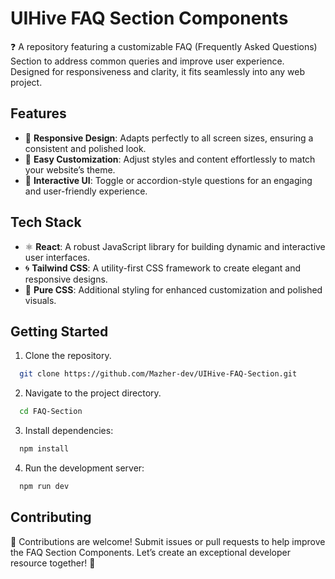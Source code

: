 # UIHive FAQ Section Components

❓ A repository featuring a customizable FAQ (Frequently Asked Questions) Section to address common queries and improve user experience. Designed for responsiveness and clarity, it fits seamlessly into any web project.

## Features

- 📱 **Responsive Design**: Adapts perfectly to all screen sizes, ensuring a consistent and polished look.  
- 🎨 **Easy Customization**: Adjust styles and content effortlessly to match your website’s theme.  
- 💬 **Interactive UI**: Toggle or accordion-style questions for an engaging and user-friendly experience.  

## Tech Stack

- ⚛️ **React**: A robust JavaScript library for building dynamic and interactive user interfaces.  
- 🌀 **Tailwind CSS**: A utility-first CSS framework to create elegant and responsive designs.  
- 🎯 **Pure CSS**: Additional styling for enhanced customization and polished visuals.  

## Getting Started

1. Clone the repository.

```bash
  git clone https://github.com/Mazher-dev/UIHive-FAQ-Section.git
```

2. Navigate to the project directory.

```bash
  cd FAQ-Section
```

3. Install dependencies:

```bash
  npm install
```

4. Run the development server:

```bash
  npm run dev
```

## Contributing

🤝 Contributions are welcome! Submit issues or pull requests to help improve the FAQ Section Components. Let’s create an exceptional developer resource together! 🚀
